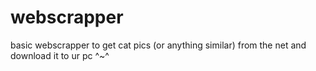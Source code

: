 # webscrapper
basic webscrapper to get cat pics (or anything similar) from the net and download it to ur pc ^~^
